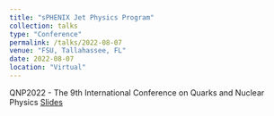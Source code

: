 ```yaml
---
title: "sPHENIX Jet Physics Program"
collection: talks
type: "Conference"
permalink: /talks/2022-08-07
venue: "FSU, Tallahassee, FL"
date: 2022-08-07
location: "Virtual"
---
```



QNP2022 - The 9th International Conference on Quarks and Nuclear Physics
[Slides](https://indico.jlab.org/event/344/contributions/10388/attachments/8377/11966/2022_Ejiro_QNP.pdf) 
